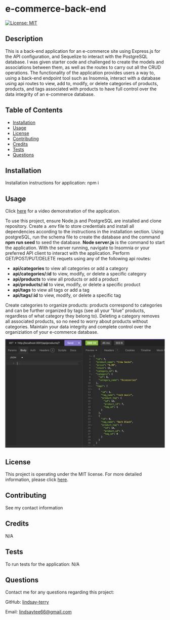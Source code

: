 # e-commerce-back-end
[![License: MIT](https://img.shields.io/badge/License-MIT-yellow.svg)](https://opensource.org/licenses/MIT)

## Description
This is a back-end application for an e-commerce site using Express.js for the API configuration, and Sequelize to interact with the PostgreSQL database.  I was given starter code and challenged to create the models and associations between them, as well as the routes to carry out all the CRUD operations.  The functionality of the application provides users a way to, using a back-end endpoint tool such as Insomnia, interact with a database using api routes to view, add to, modify, or delete categories of products, products, and tags associated with products to have full control over the data integrity of an e-commerce database.

## Table of Contents
* [Installation](#installation)
* [Usage](#usage)
* [License](#license)
* [Contributing](#contributing)
* [Credits](#credits)
* [Tests](#tests)
* [Questions](#questions)

## Installation
Installation instructions for application:
npm i

## Usage
Click [here]() for a video demonstration of the application.

To use this project, ensure Node.js and PostgreSQL are installed and clone repository.  Create a .env file to store credentials and install all dependencies according to the instructions in the installation section.  Using postgreSQL, run the schema file to create the database and the command **npm run seed** to seed the database.  **Node server.js** is the command to start the application.  With the server running, navigate to Insomnia or your preferred API client to interact with the application.  Perform GET/POST/PUT/DELETE requets using any of the following api routes:

* **api/categories** to view all categories or add a category
* **api/categories/:id** to view, modify, or delete a specific category
* **api/products** to view all products or add a product
* **api/products/:id** to view, modify, or delete a specific product
* **api/tags** to view all tags or add a tag
* **api/tags/:id** to view, modify, or delete a specific tag

Create categories to organize products:  products correspond to categories and can be further organized by tags (see all your "blue" products, regardless of what category they belong to).  Deleting a category removes all associated products, so no need to worry about products without categories.  Maintain your data integrity and complete control over the organiziation of your e-commerce database.

![Screenshot of application being viewed in Insomnia](./assets/images/ecommerce.png)

## License
This project is operating under the MIT license.  For more detailed information, please click [here](https://opensource.org/license/mit).

## Contributing
See my contact information 

## Credits
N/A

## Tests
To run tests for the application:
N/A

## Questions
Contact me for any questions regarding this project:

GitHub: [lindsay-terry](https://github.com/lindsay-terry)

Email: lindsaytee66@gmail.com
